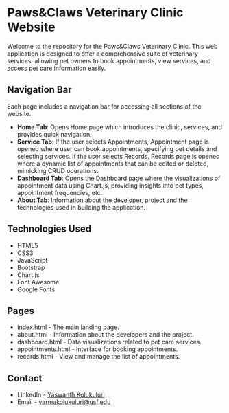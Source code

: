 # Paws&Claws Veterinary Clinic Website

Welcome to the repository for the Paws&Claws Veterinary Clinic. This web application is designed to offer a comprehensive suite of veterinary services, allowing pet owners to book appointments, view services, and access pet care information easily.

## Navigation Bar

Each page includes a navigation bar for accessing all sections of the website. 
- **Home Tab**: Opens Home page which introduces the clinic, services, and provides quick navigation.
- **Service Tab**: If the user selects Appointments, Appointment page is opened where user can book appointments, specifying pet details and selecting services. If the user selects Records, Records page is opened where a dynamic list of appointments that can be edited or deleted, mimicking CRUD operations.
- **Dashboard Tab**: Opens the Dashboard page where the visualizations of appointment data using Chart.js, providing insights into pet types, appointment frequencies, etc.
- **About Tab**: Information about the developer, project and the technologies used in building the application.

## Technologies Used

- HTML5
- CSS3
- JavaScript
- Bootstrap
- Chart.js
- Font Awesome
- Google Fonts

## Pages

- index.html - The main landing page.
- about.html - Information about the developers and the project.
- dashboard.html - Data visualizations related to pet care services.
- appointments.html - Interface for booking appointments.
- records.html - View and manage the list of appointments.

## Contact

- LinkedIn - [Yaswanth Kolukuluri](https://github.com/varmakolukuluriusf/Paws-Claws-Veterinary-Clinic-Website)
- Email - varmakolukuluri@usf.edu
